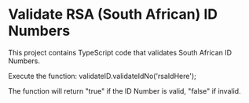 # Validate RSA (South African) ID Numbers

This project contains TypeScript code that validates South African ID Numbers.

Execute the function: 
validateID.validateIdNo('rsaIdHere');

The function will return "true" if the ID Number is valid, "false" if invalid.
